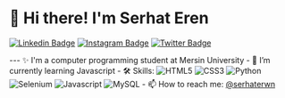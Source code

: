 👋 Hi there! I'm Serhat Eren
============================

[![Linkedin Badge](https://img.shields.io/badge/-serhaterenc-blue?style=flat-square&logo=Linkedin&logoColor=white&link=https://www.linkedin.com/in/serhat-eren-catuk-9b278626b/)](https://www.linkedin.com/in/serhat-eren-catuk-9b278626b/) [![Instagram Badge](https://img.shields.io/badge/-serhaterenc-e4405f?style=flat-square&logo=Instagram&logoColor=white&link=https://www.instagram.com/serhaterwn/)](https://www.instagram.com/serhaterwn/) [![Twitter Badge](https://img.shields.io/badge/-serhaterenc-blue?style=flat-square&logo=Twitter&logoColor=white&link=https://twitter.com/serhaterenc)](https://twitter.com/serhaterenc)

--- ✨ I'm a computer programming student at Mersin University - 🌱 I’m currently learning Javascript - 🛠 Skills: ![HTML5](https://shields.io/badge/html5-black?logo=html5&style=for-the-badge%22) ![CSS3](https://shields.io/badge/css3-black?logo=css3&style=for-the-badge%22) ![Python](https://shields.io/badge/python-black?logo=python&style=for-the-badge%22) ![Selenium](https://shields.io/badge/selenium-black?logo=selenium&style=for-the-badge%22) ![Javascript](https://shields.io/badge/javascript-black?logo=javascript&style=for-the-badge%22) ![MySQL](https://shields.io/badge/mysql-black?logo=mysql&style=for-the-badge%22) - 📫 How to reach me: [@serhaterwn](https://instagram.com/serhaterwn)
